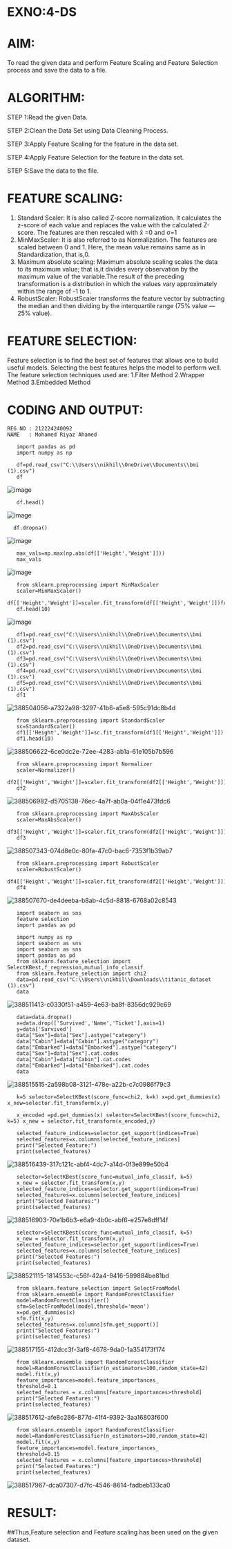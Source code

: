 # EXNO:4-DS
# AIM:
To read the given data and perform Feature Scaling and Feature Selection process and save the
data to a file.

# ALGORITHM:
STEP 1:Read the given Data.

STEP 2:Clean the Data Set using Data Cleaning Process.

STEP 3:Apply Feature Scaling for the feature in the data set.

STEP 4:Apply Feature Selection for the feature in the data set.

STEP 5:Save the data to the file.

# FEATURE SCALING:
1. Standard Scaler: It is also called Z-score normalization. It calculates the z-score of each value and replaces the value with the calculated Z-score. The features are then rescaled with x̄ =0 and σ=1
2. MinMaxScaler: It is also referred to as Normalization. The features are scaled between 0 and 1. Here, the mean value remains same as in Standardization, that is,0.
3. Maximum absolute scaling: Maximum absolute scaling scales the data to its maximum value; that is,it divides every observation by the maximum value of the variable.The result of the preceding transformation is a distribution in which the values vary approximately within the range of -1 to 1.
4. RobustScaler: RobustScaler transforms the feature vector by subtracting the median and then dividing by the interquartile range (75% value — 25% value).

# FEATURE SELECTION:
Feature selection is to find the best set of features that allows one to build useful models. Selecting the best features helps the model to perform well.
The feature selection techniques used are:
1.Filter Method
2.Wrapper Method
3.Embedded Method

# CODING AND OUTPUT:
```
REG NO : 212224240092
NAME   : Mohamed Riyaz Ahamed
```

       import pandas as pd
       import numpy as np

       df=pd.read_csv("C:\\Users\\nikhil\\OneDrive\\Documents\\bmi (1).csv")
       df
![image](https://github.com/user-attachments/assets/e0ac108e-ce2b-44fd-a6ea-7554aec2a989)

       df.head()
![image](https://github.com/user-attachments/assets/bd273845-aedb-4a8f-ad3f-84be0792bf94)

      df.dropna()
![image](https://github.com/user-attachments/assets/0d31a7a4-ae00-40e2-8876-d65237cb3934)

       max_vals=np.max(np.abs(df[['Height','Weight']]))
       max_vals
![image](https://github.com/user-attachments/assets/9883ac1c-89d2-449d-976a-559327d40fbc)

       from sklearn.preprocessing import MinMaxScaler
       scaler=MinMaxScaler()
       df[['Height','Weight']]=scaler.fit_transform(df[['Height','Weight']])fr
       df.head(10)
![image](https://github.com/user-attachments/assets/3fd59ecd-003c-48fd-9c48-e07e0dd54547)

       df1=pd.read_csv("C:\\Users\\nikhil\\OneDrive\\Documents\\bmi (1).csv")
       df2=pd.read_csv("C:\\Users\\nikhil\\OneDrive\\Documents\\bmi (1).csv")
       df3=pd.read_csv("C:\\Users\\nikhil\\OneDrive\\Documents\\bmi (1).csv")
       df4=pd.read_csv("C:\\Users\\nikhil\\OneDrive\\Documents\\bmi (1).csv")
       df5=pd.read_csv("C:\\Users\\nikhil\\OneDrive\\Documents\\bmi (1).csv")
       df1

![388504056-a7322a98-3297-41b6-a5e8-595c91dc8b4d](https://github.com/user-attachments/assets/c54446bf-5c28-4e9e-8226-15399d71230c)

       from sklearn.preprocessing import StandardScaler
       sc=StandardScaler()
       df1[['Height','Weight']]=sc.fit_transform(df1[['Height','Weight']])
       df1.head(10)

![388506622-6ce0dc2e-72ee-4283-ab1a-61e105b7b596](https://github.com/user-attachments/assets/a8fa6e0d-47d8-4dd4-812f-9b6b49439dc0)

       from sklearn.preprocessing import Normalizer
       scaler=Normalizer()
       df2[['Height','Weight']]=scaler.fit_transform(df2[['Height','Weight']])
       df2

![388506982-d5705138-76ec-4a7f-ab0a-04f1e473fdc6](https://github.com/user-attachments/assets/59a8a7c7-94e2-4733-a4e1-2d084d438bfc)

       from sklearn.preprocessing import MaxAbsScaler
       scaler=MaxAbsScaler()
       df3[['Height','Weight']]=scaler.fit_transform(df2[['Height','Weight']])
       df3 

![388507343-074d8e0c-80fa-47c0-bac6-7353f1b39ab7](https://github.com/user-attachments/assets/e0064e1e-50e1-43d2-bbd7-3ddef3c0c8b7)

       from sklearn.preprocessing import RobustScaler
       scaler=RobustScaler()
       df4[['Height','Weight']]=scaler.fit_transform(df2[['Height','Weight']])
       df4

![388507670-de4deeba-b8ab-4c5d-8818-6768a02c8543](https://github.com/user-attachments/assets/29000f9e-a97b-4af9-bf4e-b7a0a0f039d6)

       import seaborn as sns
       feature selection 
       import pandas as pd

       import numpy as np 
       import seaborn as sns
       import seaborn as sns
       import pandas as pd
       from sklearn.feature_selection import SelectKBest,f_regression,mutual_info_classif
       from sklearn.feature_selection import chi2
       data=pd.read_csv("C:\\Users\\nikhil\\Downloads\\titanic_dataset (1).csv")
       data

![388511413-c0330f51-a459-4e63-ba8f-8356dc929c69](https://github.com/user-attachments/assets/68e38afc-908e-4351-9682-7ba9ac40abde)

       data=data.dropna()
       x=data.drop(['Survived','Name','Ticket'],axis=1)
       y=data['Survived']
       data["Sex"]=data["Sex"].astype("category")
       data["Cabin"]=data["Cabin"].astype("category")
       data["Embarked"]=data["Embarked"].astype("category")
       data["Sex"]=data["Sex"].cat.codes
       data["Cabin"]=data["Cabin"].cat.codes
       data["Embarked"]=data["Embarked"].cat.codes
       data

![388515515-2a598b08-3121-478e-a22b-c7c0986f79c3](https://github.com/user-attachments/assets/804597ec-4494-4887-a695-ec5246e34daa)

       k=5 selector=SelectKBest(score_func=chi2, k=k) x=pd.get_dummies(x) x_new=selector.fit_transform(x,y)

       x_encoded =pd.get_dummies(x) selector=SelectKBest(score_func=chi2, k=5) x_new = selector.fit_transform(x_encoded,y)

       selected_feature_indices=selector.get_support(indices=True)
       selected_features=x.columns[selected_feature_indices]
       print("Selected_Feature:")
       print(selected_features)

![388516439-317c121c-abf4-4dc7-a14d-0f3e899e50b4](https://github.com/user-attachments/assets/595e1b6f-4a90-4620-92da-79bcc0570555)

       selector=SelectKBest(score_func=mutual_info_classif, k=5)
       x_new = selector.fit_transform(x,y)
       selected_feature_indices=selector.get_support(indices=True)
       selected_features=x.columns[selected_feature_indices]
       print("Selected Features:")
       print(selected_features)

![388516903-70e1b6b3-e6a9-4b0c-abf6-e257e8dff14f](https://github.com/user-attachments/assets/6d29ff33-87cd-45ed-a9a4-dbdfa4d86a19)

       selector=SelectKBest(score_func=mutual_info_classif, k=5)
       x_new = selector.fit_transform(x,y)
       selected_feature_indices=selector.get_support(indices=True)
       selected_features=x.columns[selected_feature_indices]
       print("Selected Features:")
       print(selected_features)

![388521115-1814553c-c56f-42a4-9416-589884be81bd](https://github.com/user-attachments/assets/071ae054-4fff-4224-93ce-9d76b83ccd21)

       from sklearn.feature_selection import SelectFromModel
       from sklearn.ensemble import RandomForestClassifier
       model=RandomForestClassifier()
       sfm=SelectFromModel(model,threshold='mean')
       x=pd.get_dummies(x)
       sfm.fit(x,y)
       selected_features=x.columns[sfm.get_support()]
       print("Selected Features:")
       print(selected_features)

![388517155-412dcc3f-3af8-4678-9da0-1a354173f174](https://github.com/user-attachments/assets/da4dd698-96c2-4104-86dd-f3e73534382e)

       from sklearn.ensemble import RandomForestClassifier
       model=RandomForestClassifier(n_estimators=100,random_state=42)
       model.fit(x,y)
       feature_importances=model.feature_importances_
       threshold=0.1
       selected_features = x.columns[feature_importances>threshold]
       print("Selected Features:")
       print(selected_features)

![388517612-afe8c286-877d-41f4-9392-3aa16803f600](https://github.com/user-attachments/assets/679167ab-784e-435a-b3fa-ac5e10221c88)

       from sklearn.ensemble import RandomForestClassifier
       model=RandomForestClassifier(n_estimators=100,random_state=42)
       model.fit(x,y)
       feature_importances=model.feature_importances_
       threshold=0.15
       selected_features = x.columns[feature_importances>threshold]
       print("Selected Features:")
       print(selected_features)

![388517967-dca07307-d7fc-4546-8614-fadbeb133ca0](https://github.com/user-attachments/assets/6e3e1e53-7211-4bc2-a5cc-320de4a870c3)

# RESULT:
##Thus,Feature selection and Feature scaling has been used on the given dataset.
